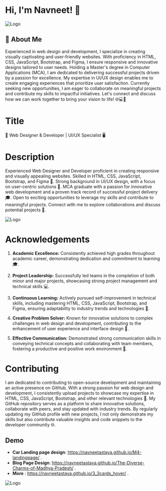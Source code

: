 # Hi, I'm **Navneet**! 👋

![Logo](https://user-images.githubusercontent.com/74038190/212749447-bfb7e725-6987-49d9-ae85-2015e3e7cc41.gif)


## 🚀 About Me

Experienced in web design and development, I specialize in creating visually captivating and user-friendly websites. With proficiency in HTML, CSS, JavaScript, Bootstrap, and Figma, I ensure responsive and innovative designs tailored to user needs. Holding a Master's degree in Computer Applications (MCA), I am dedicated to delivering successful projects driven by a passion for excellence. My expertise in UI/UX design enables me to create engaging experiences that prioritize user satisfaction. Currently seeking new opportunities, I am eager to collaborate on meaningful projects and contribute my skills to impactful initiatives. Let's connect and discuss how we can work together to bring your vision to life! 🌐💻🎨



# Title
🎨 Web Designer & Developer | UI/UX Specialist 🖥️
# Description
Experienced Web Designer and Developer proficient in creating responsive and visually appealing websites. Skilled in HTML, CSS, JavaScript, Bootstrap, and Figma 🚀. Strong background in UI/UX design, with a focus on user-centric solutions 🌟. MCA graduate with a passion for innovative web development and a proven track record of successful project delivery 🎓. Open to exciting opportunities to leverage my skills and contribute to meaningful projects. Connect with me to explore collaborations and discuss potential projects 💬.



![Logo](https://cdn.rentechdigital.com/common_files/blogs/dotcom-blog/what-is-a-design-first-strategy-in-web-design-1-content-first-vs-design-first-strategy-in-web-design-which-is-better-dotcom-blog-14-8-23.gif)



# Acknowledgements



1. **Academic Excellence:** Consistently achieved high grades throughout academic career, demonstrating dedication and commitment to learning 🎓.

2. **Project Leadership:** Successfully led teams in the completion of both minor and major projects, showcasing strong project management and technical skills 💻.

3. **Continuous Learning:** Actively pursued self-improvement in technical skills, including mastering HTML, CSS, JavaScript, Bootstrap, and Figma, ensuring adaptability to industry trends and technologies 🌟.

4. **Creative Problem Solver:** Known for innovative solutions to complex challenges in web design and development, contributing to the enhancement of user experience and interface design 🚀.

5. **Effective Communication:** Demonstrated strong communication skills in conveying technical concepts and collaborating with team members, fostering a productive and positive work environment 📢.


# Contributing

I am dedicated to contributing to open-source development and maintaining an active presence on GitHub. With a strong passion for web design and development, I consistently upload projects to showcase my expertise in HTML, CSS, JavaScript, Bootstrap, and other relevant technologies 🚀. My GitHub repository serves as a platform to share innovative solutions, collaborate with peers, and stay updated with industry trends. By regularly updating my GitHub profile with new projects, I not only demonstrate my skills but also contribute valuable insights and code snippets to the developer community 🌐.

## Demo

- **Car Landing page design**: https://navneetastaya.github.io/M4-landingpage/ .
- **Blog Page Design**: https://navneetastaya.github.io/The-Diverse-Charms-of-Madhya-Pradesh/ .
- **More** : https://navneetastaya.github.io/3_3cards_hover/ .


![Logo](https://edutechsuvidha.com/wp-content/uploads/2020/09/Website-Development.gif)




